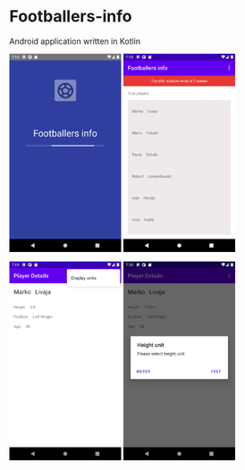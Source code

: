 # Footballers-info
Android application written in Kotlin

<img src="/preview.png" width="200">


<img src="/preview1.png" width="200">
<p>
<img src="/preview2.png" width="200">
<img src="/preview3.png" width="200">
</p>

